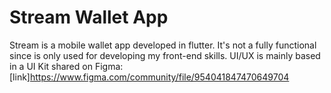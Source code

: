 # Stream Wallet App

Stream is a mobile wallet app developed in flutter.
It's not a fully functional since is only used for developing my front-end skills.
UI/UX is mainly based in a UI Kit shared on Figma: [link]https://www.figma.com/community/file/954041847470649704
